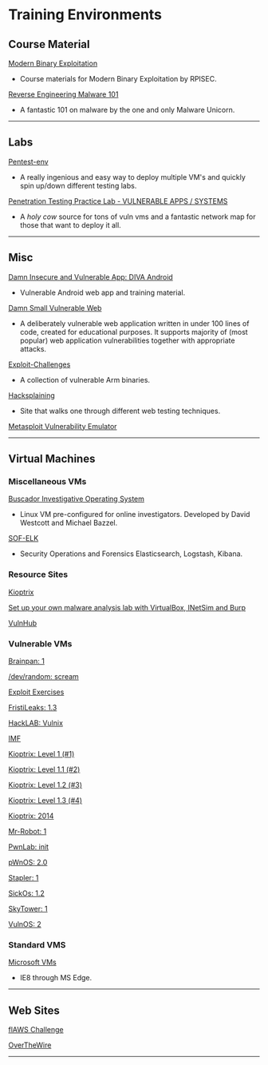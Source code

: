# Training Environments

## Course Material

[Modern Binary Exploitation](https://github.com/RPISEC/MBE)

- Course materials for Modern Binary Exploitation by RPISEC.

[Reverse Engineering Malware 101](https://securedorg.github.io/RE101/)

- A fantastic 101 on malware by the one and only Malware Unicorn.

---

## Labs

[Pentest-env](https://sliim.github.io/pentest-env/)

- A really ingenious and easy way to deploy multiple VM's and quickly spin up/down different testing labs.

[Penetration Testing Practice Lab - VULNERABLE APPS / SYSTEMS](http://www.amanhardikar.com/mindmaps/Practice.html)

- A *holy cow* source for tons of vuln vms and a fantastic network map for those that want to deploy it all.

---

## Misc

[Damn Insecure and Vulnerable App: DIVA Android](https://n0where.net/damn-insecure-and-vulnerable-app-diva-android/)

- Vulnerable Android web app and training material.

[Damn Small Vulnerable Web](https://github.com/stamparm/DSVW)

- A deliberately vulnerable web application written in under 100 lines of code, created for educational purposes. It supports majority of (most popular) web application vulnerabilities together with appropriate attacks.

[Exploit-Challenges](https://github.com/Billy-Ellis/Exploit-Challenges)

- A collection of vulnerable Arm binaries.

[Hacksplaining](https://www.hacksplaining.com/exercises_)

- Site that walks one through different web testing techniques.

[Metasploit Vulnerability Emulator](https://github.com/rapid7/metasploit-vulnerability-emulator)

---

## Virtual Machines

### Miscellaneous VMs

[Buscador Investigative Operating System](https://inteltechniques.com/buscador/)

- Linux VM pre-configured for online investigators. Developed by David Westcott and Michael Bazzel.

[SOF-ELK](https://github.com/philhagen/sof-elk/blob/master/VM_README.md)

- Security Operations and Forensics Elasticsearch, Logstash, Kibana.

### Resource Sites

[Kioptrix](http://www.kioptrix.com/blog/media/)

[Set up your own malware analysis lab with VirtualBox, INetSim and Burp](https://blog.christophetd.fr/set-up-your-own-malware-analysis-lab-with-virtualbox-inetsim-and-burp/)

[VulnHub](https://www.vulnhub.com/)

### Vulnerable VMs

[Brainpan: 1](https://www.vulnhub.com/entry/brainpan-1,51/)

[/dev/random: scream](https://www.vulnhub.com/entry/devrandom-scream,47/)

[Exploit Exercises](https://exploit-exercises.com/)

[FristiLeaks: 1.3](https://www.vulnhub.com/entry/fristileaks-13,133/)

[HackLAB: Vulnix](https://www.vulnhub.com/entry/hacklab-vulnix,48/)

[IMF](https://www.vulnhub.com/entry/imf-1,162/)

[Kioptrix: Level 1 (#1)](https://www.vulnhub.com/entry/kioptrix-level-1-1,22/)

[Kioptrix: Level 1.1 (#2)](https://www.vulnhub.com/entry/kioptrix-level-11-2,23/)

[Kioptrix: Level 1.2 (#3)](https://www.vulnhub.com/entry/kioptrix-level-12-3,24/)

[Kioptrix: Level 1.3 (#4)](https://www.vulnhub.com/entry/kioptrix-level-13-4,25/)

[Kioptrix: 2014](https://www.vulnhub.com/entry/kioptrix-2014-5,62/)

[Mr-Robot: 1](https://www.vulnhub.com/entry/mr-robot-1,151/)

[PwnLab: init](https://www.vulnhub.com/entry/pwnlab-init,158/)

[pWnOS: 2.0](https://www.vulnhub.com/entry/pwnos-20-pre-release,34/)

[Stapler: 1](https://www.vulnhub.com/entry/stapler-1,150/)

[SickOs: 1.2](https://www.vulnhub.com/entry/sickos-12,144/)

[SkyTower: 1](https://www.vulnhub.com/entry/skytower-1,96/)

[VulnOS: 2](https://www.vulnhub.com/entry/vulnos-2,147/)

### Standard VMS

[Microsoft VMs](https://developer.microsoft.com/en-us/microsoft-edge/tools/vms/)

- IE8 through MS Edge.

---

## Web Sites

[flAWS Challenge](http://flaws.cloud/)

[OverTheWire](http://overthewire.org/wargames/)

---
